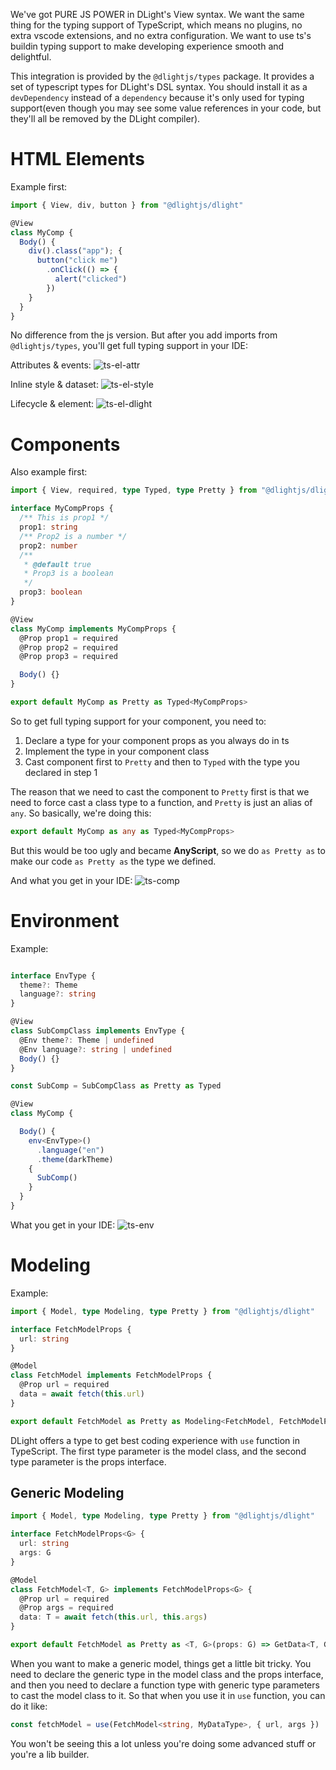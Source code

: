 We've got PURE JS POWER in DLight's View syntax. We want the same thing for the typing support of TypeScript, which means no plugins, no extra vscode extensions, and no extra configuration. We want to use ts's buildin typing support to make developing experience smooth and delightful. 

This integration is provided by the `@dlightjs/types` package. It provides a set of typescript types for DLight's DSL syntax. You should install it as a `devDependency` instead of a `dependency` because it's only used for typing support(even though you may see some value references in your code, but they'll all be removed by the DLight compiler).

# HTML Elements
Example first:
```typescript
import { View, div, button } from "@dlightjs/dlight"

@View
class MyComp {
  Body() {
    div().class("app"); {
      button("click me")
        .onClick(() => {
          alert("clicked")
        })
    }
  }
}
```

No difference from the js version. But after you add imports from `@dlightjs/types`, you'll get full typing support in your IDE:

Attributes & events:
![ts-el-attr](./imgs/ts-el-attr.gif "ts-el-attr")

Inline style & dataset:
![ts-el-style](./imgs/ts-el-style.gif "ts-el-style")

Lifecycle & element:
![ts-el-dlight](./imgs/ts-el-dlight.gif "ts-el-dlight")


# Components
Also example first:

```typescript
import { View, required, type Typed, type Pretty } from "@dlightjs/dlight"

interface MyCompProps {
  /** This is prop1 */
  prop1: string
  /** Prop2 is a number */
  prop2: number
  /**
   * @default true
   * Prop3 is a boolean
   */
  prop3: boolean
}

@View
class MyComp implements MyCompProps {
  @Prop prop1 = required
  @Prop prop2 = required
  @Prop prop3 = required

  Body() {}
}

export default MyComp as Pretty as Typed<MyCompProps>
```

So to get full typing support for your component, you need to:
1. Declare a type for your component props as you always do in ts
2. Implement the type in your component class
3. Cast component first to `Pretty` and then to `Typed` with the type you declared in step 1

The reason that we need to cast the component to `Pretty` first is that we need to force cast a class type to a function, and `Pretty` is just an alias of `any`. So basically, we're doing this:
```typescript
export default MyComp as any as Typed<MyCompProps>
```

But this would be too ugly and became **AnyScript**, so we do `as Pretty as` to make our code `as Pretty as` the type we defined.


And what you get in your IDE:
![ts-comp](./imgs/ts-comp.gif "ts-comp")


# Environment
Example:
```typescript

interface EnvType {
  theme?: Theme
  language?: string
}

@View
class SubCompClass implements EnvType {
  @Env theme?: Theme | undefined
  @Env language?: string | undefined
  Body() {}
}

const SubComp = SubCompClass as Pretty as Typed

@View
class MyComp {

  Body() {
    env<EnvType>()
      .language("en")
      .theme(darkTheme)
    {
      SubComp()
    }
  }
}
```
What you get in your IDE:
![ts-env](./imgs/ts-env.gif "ts-env")

# Modeling
Example:
```typescript
import { Model, type Modeling, type Pretty } from "@dlightjs/dlight"

interface FetchModelProps {
  url: string
}

@Model
class FetchModel implements FetchModelProps {
  @Prop url = required
  data = await fetch(this.url)
}

export default FetchModel as Pretty as Modeling<FetchModel, FetchModelProps>
```

DLight offers a type to get best coding experience with `use` function in TypeScript. The first type parameter is the model class, and the second type parameter is the props interface.

## Generic Modeling
```typescript
import { Model, type Modeling, type Pretty } from "@dlightjs/dlight"

interface FetchModelProps<G> {
  url: string
  args: G
}

@Model
class FetchModel<T, G> implements FetchModelProps<G> {
  @Prop url = required
  @Prop args = required
  data: T = await fetch(this.url, this.args)
}

export default FetchModel as Pretty as <T, G>(props: G) => GetData<T, G>
```

When you want to make a generic model, things get a little bit tricky. You need to declare the generic type in the model class and the props interface, and then you need to declare a function type with generic type parameters to cast the model class to it. So that when you use it in `use` function, you can do it like:
```typescript
const fetchModel = use(FetchModel<string, MyDataType>, { url, args })
```

You won't be seeing this a lot unless you're doing some advanced stuff or you're a lib builder.